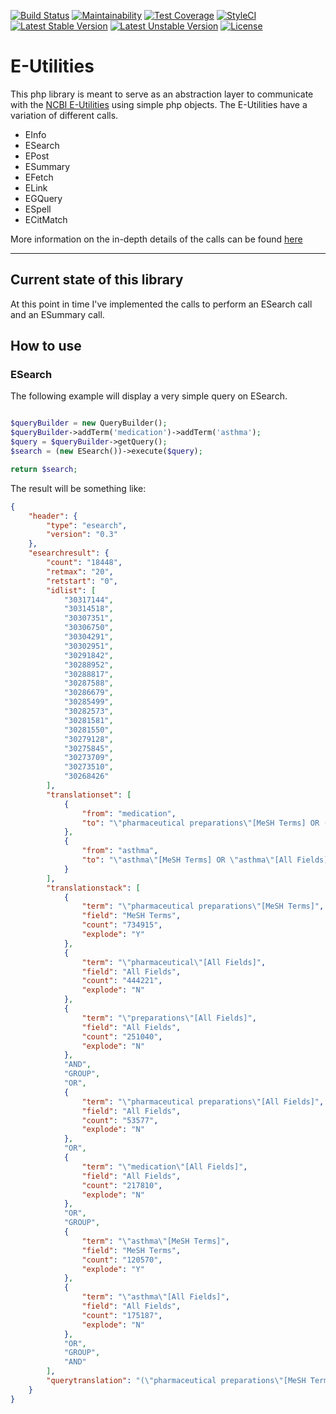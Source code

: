 [![Build Status](https://travis-ci.org/LarsNieuwenhuizen/e-utilities.svg?branch=master)](https://travis-ci.org/LarsNieuwenhuizen/e-utilities)
[![Maintainability](https://api.codeclimate.com/v1/badges/def68975006c01cd7fb3/maintainability)](https://codeclimate.com/github/LarsNieuwenhuizen/e-utilities/maintainability)
[![Test Coverage](https://api.codeclimate.com/v1/badges/def68975006c01cd7fb3/test_coverage)](https://codeclimate.com/github/LarsNieuwenhuizen/e-utilities/test_coverage)
[![StyleCI](https://styleci.io/repos/132768838/shield?branch=master)](https://styleci.io/repos/132768838)
[![Latest Stable Version](https://poser.pugx.org/larsnieuwenhuizen/e-utilities/v/stable)](https://packagist.org/packages/larsnieuwenhuizen/e-utilities)
[![Latest Unstable Version](https://poser.pugx.org/larsnieuwenhuizen/e-utilities/v/unstable)](https://packagist.org/packages/larsnieuwenhuizen/e-utilities)
[![License](https://poser.pugx.org/larsnieuwenhuizen/e-utilities/license)](https://packagist.org/packages/larsnieuwenhuizen/e-utilities)

# E-Utilities

This php library is meant to serve as an abstraction layer to communicate with the [NCBI E-Utilities](https://www.ncbi.nlm.nih.gov/books/NBK25499/) using simple php objects.
The E-Utilities have a variation of different calls.

* EInfo
* ESearch
* EPost
* ESummary
* EFetch
* ELink
* EGQuery
* ESpell
* ECitMatch

More information on the in-depth details of the calls can be found [here](https://www.ncbi.nlm.nih.gov/books/NBK25501/)

---

## Current state of this library

At this point in time I've implemented the calls to perform an ESearch call and an ESummary call.

## How to use

### ESearch
The following example will display a very simple query on ESearch.
```php

$queryBuilder = new QueryBuilder();
$queryBuilder->addTerm('medication')->addTerm('asthma');
$query = $queryBuilder->getQuery();
$search = (new ESearch())->execute($query);

return $search;
```

The result will be something like:

```json
{
    "header": {
        "type": "esearch",
        "version": "0.3"
    },
    "esearchresult": {
        "count": "18448",
        "retmax": "20",
        "retstart": "0",
        "idlist": [
            "30317144",
            "30314518",
            "30307351",
            "30306750",
            "30304291",
            "30302951",
            "30291842",
            "30288952",
            "30288817",
            "30287588",
            "30286679",
            "30285499",
            "30282573",
            "30281581",
            "30281550",
            "30279128",
            "30275845",
            "30273709",
            "30273510",
            "30268426"
        ],
        "translationset": [
            {
                "from": "medication",
                "to": "\"pharmaceutical preparations\"[MeSH Terms] OR (\"pharmaceutical\"[All Fields] AND \"preparations\"[All Fields]) OR \"pharmaceutical preparations\"[All Fields] OR \"medication\"[All Fields]"
            },
            {
                "from": "asthma",
                "to": "\"asthma\"[MeSH Terms] OR \"asthma\"[All Fields]"
            }
        ],
        "translationstack": [
            {
                "term": "\"pharmaceutical preparations\"[MeSH Terms]",
                "field": "MeSH Terms",
                "count": "734915",
                "explode": "Y"
            },
            {
                "term": "\"pharmaceutical\"[All Fields]",
                "field": "All Fields",
                "count": "444221",
                "explode": "N"
            },
            {
                "term": "\"preparations\"[All Fields]",
                "field": "All Fields",
                "count": "251040",
                "explode": "N"
            },
            "AND",
            "GROUP",
            "OR",
            {
                "term": "\"pharmaceutical preparations\"[All Fields]",
                "field": "All Fields",
                "count": "53577",
                "explode": "N"
            },
            "OR",
            {
                "term": "\"medication\"[All Fields]",
                "field": "All Fields",
                "count": "217810",
                "explode": "N"
            },
            "OR",
            "GROUP",
            {
                "term": "\"asthma\"[MeSH Terms]",
                "field": "MeSH Terms",
                "count": "120570",
                "explode": "Y"
            },
            {
                "term": "\"asthma\"[All Fields]",
                "field": "All Fields",
                "count": "175187",
                "explode": "N"
            },
            "OR",
            "GROUP",
            "AND"
        ],
        "querytranslation": "(\"pharmaceutical preparations\"[MeSH Terms] OR (\"pharmaceutical\"[All Fields] AND \"preparations\"[All Fields]) OR \"pharmaceutical preparations\"[All Fields] OR \"medication\"[All Fields]) AND (\"asthma\"[MeSH Terms] OR \"asthma\"[All Fields])"
    }
}
```
